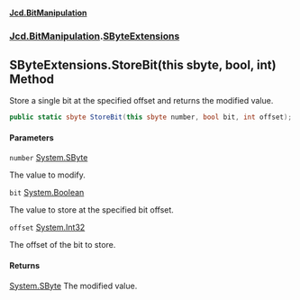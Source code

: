 #### [Jcd.BitManipulation](index.md 'index')

### [Jcd.BitManipulation](Jcd.BitManipulation.md 'Jcd.BitManipulation').[SByteExtensions](Jcd.BitManipulation.SByteExtensions.md 'Jcd.BitManipulation.SByteExtensions')

## SByteExtensions.StoreBit(this sbyte, bool, int) Method

Store a single bit at the specified offset and returns the modified value.

```csharp
public static sbyte StoreBit(this sbyte number, bool bit, int offset);
```

#### Parameters

<a name='Jcd.BitManipulation.SByteExtensions.StoreBit(thissbyte,bool,int).number'></a>

`number` [System.SByte](https://docs.microsoft.com/en-us/dotnet/api/System.SByte 'System.SByte')

The value to modify.

<a name='Jcd.BitManipulation.SByteExtensions.StoreBit(thissbyte,bool,int).bit'></a>

`bit` [System.Boolean](https://docs.microsoft.com/en-us/dotnet/api/System.Boolean 'System.Boolean')

The value to store at the specified bit offset.

<a name='Jcd.BitManipulation.SByteExtensions.StoreBit(thissbyte,bool,int).offset'></a>

`offset` [System.Int32](https://docs.microsoft.com/en-us/dotnet/api/System.Int32 'System.Int32')

The offset of the bit to store.

#### Returns

[System.SByte](https://docs.microsoft.com/en-us/dotnet/api/System.SByte 'System.SByte')
The modified value.